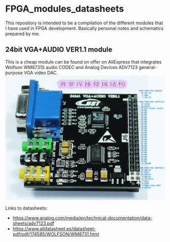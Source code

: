 # FPGA_modules_datasheets
This repository is intended to be a compilation of the different modules that I have used in FPGA development. Basically personal notes and schematics prepared by me.

## 24bit VGA+AUDIO VER1.1 module
This is a cheap module can be found on offer on AliExpress that integrates Wolfson WM8731S audio CODEC and Analog Devices ADV7123 general-purpose VGA video DAC.
![](img/24bit_VGA_Display_Module_WM8731_ADV7123.png?raw=true "24bit VGA Display Module + Audio CODEC")

Links to datasheets:
* https://www.analog.com/media/en/technical-documentation/data-sheets/adv7123.pdf
* https://www.alldatasheet.es/datasheet-pdf/pdf/174585/WOLFSON/WM8731.html
